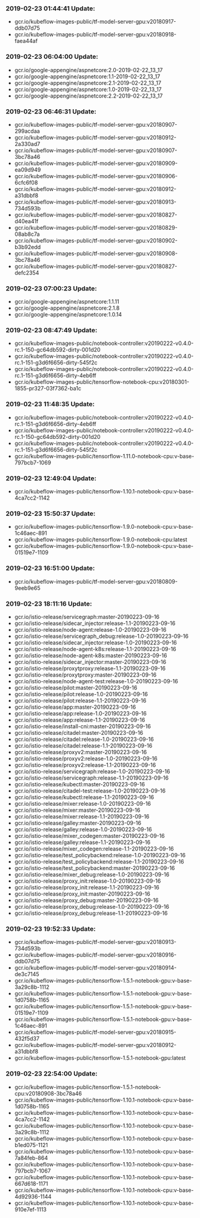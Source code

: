 ### 2019-02-23 01:44:41 Update:

- gcr.io/kubeflow-images-public/tf-model-server-gpu:v20180917-ddb07d75
- gcr.io/kubeflow-images-public/tf-model-server-gpu:v20180918-faea44af
### 2019-02-23 06:04:00 Update:

- gcr.io/google-appengine/aspnetcore:2.0-2019-02-22_13_17
- gcr.io/google-appengine/aspnetcore:1.1-2019-02-22_13_17
- gcr.io/google-appengine/aspnetcore:2.1-2019-02-22_13_17
- gcr.io/google-appengine/aspnetcore:1.0-2019-02-22_13_17
- gcr.io/google-appengine/aspnetcore:2.2-2019-02-22_13_17
### 2019-02-23 06:46:31 Update:

- gcr.io/kubeflow-images-public/tf-model-server-gpu:v20180907-299acdaa
- gcr.io/kubeflow-images-public/tf-model-server-gpu:v20180912-2a330ad7
- gcr.io/kubeflow-images-public/tf-model-server-gpu:v20180907-3bc78a46
- gcr.io/kubeflow-images-public/tf-model-server-gpu:v20180909-ea09d949
- gcr.io/kubeflow-images-public/tf-model-server-gpu:v20180906-6cfc6f08
- gcr.io/kubeflow-images-public/tf-model-server-gpu:v20180912-a31dbbf8
- gcr.io/kubeflow-images-public/tf-model-server-gpu:v20180913-734d593b
- gcr.io/kubeflow-images-public/tf-model-server-gpu:v20180827-d40ea41f
- gcr.io/kubeflow-images-public/tf-model-server-gpu:v20180829-08ab8c7a
- gcr.io/kubeflow-images-public/tf-model-server-gpu:v20180902-b3b92edd
- gcr.io/kubeflow-images-public/tf-model-server-gpu:v20180908-3bc78a46
- gcr.io/kubeflow-images-public/tf-model-server-gpu:v20180827-defc2354
### 2019-02-23 07:00:23 Update:

- gcr.io/google-appengine/aspnetcore:1.1.11
- gcr.io/google-appengine/aspnetcore:2.1.8
- gcr.io/google-appengine/aspnetcore:1.0.14
### 2019-02-23 08:47:49 Update:

- gcr.io/kubeflow-images-public/notebook-controller:v20190222-v0.4.0-rc.1-150-gc64db592-dirty-001d20
- gcr.io/kubeflow-images-public/notebook-controller:v20190222-v0.4.0-rc.1-151-g3d6f6656-dirty-545f2c
- gcr.io/kubeflow-images-public/notebook-controller:v20190222-v0.4.0-rc.1-151-g3d6f6656-dirty-4eb6ff
- gcr.io/kubeflow-images-public/tensorflow-notebook-cpu:v20180301-1855-pr327-03f7362-ba1c
### 2019-02-23 11:48:35 Update:

- gcr.io/kubeflow-images-public/notebook-controller:v20190222-v0.4.0-rc.1-151-g3d6f6656-dirty-4eb6ff
- gcr.io/kubeflow-images-public/notebook-controller:v20190222-v0.4.0-rc.1-150-gc64db592-dirty-001d20
- gcr.io/kubeflow-images-public/notebook-controller:v20190222-v0.4.0-rc.1-151-g3d6f6656-dirty-545f2c
- gcr.io/kubeflow-images-public/tensorflow-1.11.0-notebook-cpu:v-base-797bcb7-1069
### 2019-02-23 12:49:04 Update:

- gcr.io/kubeflow-images-public/tensorflow-1.10.1-notebook-cpu:v-base-4ca7cc2-1142
### 2019-02-23 15:50:37 Update:

- gcr.io/kubeflow-images-public/tensorflow-1.9.0-notebook-cpu:v-base-1c46aec-891
- gcr.io/kubeflow-images-public/tensorflow-1.9.0-notebook-cpu:latest
- gcr.io/kubeflow-images-public/tensorflow-1.9.0-notebook-cpu:v-base-01519e7-1109
### 2019-02-23 16:51:00 Update:

- gcr.io/kubeflow-images-public/tf-model-server-gpu:v20180809-9eeb9e65
### 2019-02-23 18:11:16 Update:

- gcr.io/istio-release/servicegraph:master-20190223-09-16
- gcr.io/istio-release/sidecar_injector:release-1.1-20190223-09-16
- gcr.io/istio-release/node-agent:release-1.0-20190223-09-16
- gcr.io/istio-release/servicegraph_debug:release-1.0-20190223-09-16
- gcr.io/istio-release/sidecar_injector:release-1.0-20190223-09-16
- gcr.io/istio-release/node-agent-k8s:release-1.1-20190223-09-16
- gcr.io/istio-release/node-agent-k8s:master-20190223-09-16
- gcr.io/istio-release/sidecar_injector:master-20190223-09-16
- gcr.io/istio-release/proxytproxy:release-1.1-20190223-09-16
- gcr.io/istio-release/proxytproxy:master-20190223-09-16
- gcr.io/istio-release/node-agent-test:release-1.0-20190223-09-16
- gcr.io/istio-release/pilot:master-20190223-09-16
- gcr.io/istio-release/pilot:release-1.0-20190223-09-16
- gcr.io/istio-release/pilot:release-1.1-20190223-09-16
- gcr.io/istio-release/app:master-20190223-09-16
- gcr.io/istio-release/app:release-1.0-20190223-09-16
- gcr.io/istio-release/app:release-1.1-20190223-09-16
- gcr.io/istio-release/install-cni:master-20190223-09-16
- gcr.io/istio-release/citadel:master-20190223-09-16
- gcr.io/istio-release/citadel:release-1.0-20190223-09-16
- gcr.io/istio-release/citadel:release-1.1-20190223-09-16
- gcr.io/istio-release/proxyv2:master-20190223-09-16
- gcr.io/istio-release/proxyv2:release-1.0-20190223-09-16
- gcr.io/istio-release/proxyv2:release-1.1-20190223-09-16
- gcr.io/istio-release/servicegraph:release-1.0-20190223-09-16
- gcr.io/istio-release/servicegraph:release-1.1-20190223-09-16
- gcr.io/istio-release/kubectl:master-20190223-09-16
- gcr.io/istio-release/citadel-test:release-1.0-20190223-09-16
- gcr.io/istio-release/kubectl:release-1.1-20190223-09-16
- gcr.io/istio-release/mixer:release-1.0-20190223-09-16
- gcr.io/istio-release/mixer:master-20190223-09-16
- gcr.io/istio-release/mixer:release-1.1-20190223-09-16
- gcr.io/istio-release/galley:master-20190223-09-16
- gcr.io/istio-release/galley:release-1.0-20190223-09-16
- gcr.io/istio-release/mixer_codegen:master-20190223-09-16
- gcr.io/istio-release/galley:release-1.1-20190223-09-16
- gcr.io/istio-release/mixer_codegen:release-1.1-20190223-09-16
- gcr.io/istio-release/test_policybackend:release-1.0-20190223-09-16
- gcr.io/istio-release/test_policybackend:release-1.1-20190223-09-16
- gcr.io/istio-release/test_policybackend:master-20190223-09-16
- gcr.io/istio-release/mixer_debug:release-1.0-20190223-09-16
- gcr.io/istio-release/proxy_init:release-1.0-20190223-09-16
- gcr.io/istio-release/proxy_init:release-1.1-20190223-09-16
- gcr.io/istio-release/proxy_init:master-20190223-09-16
- gcr.io/istio-release/proxy_debug:master-20190223-09-16
- gcr.io/istio-release/proxy_debug:release-1.0-20190223-09-16
- gcr.io/istio-release/proxy_debug:release-1.1-20190223-09-16
### 2019-02-23 19:52:33 Update:

- gcr.io/kubeflow-images-public/tf-model-server-gpu:v20180913-734d593b
- gcr.io/kubeflow-images-public/tf-model-server-gpu:v20180916-ddb07d75
- gcr.io/kubeflow-images-public/tf-model-server-gpu:v20180914-de3c7145
- gcr.io/kubeflow-images-public/tensorflow-1.5.1-notebook-gpu:v-base-3a29c8b-1112
- gcr.io/kubeflow-images-public/tensorflow-1.5.1-notebook-gpu:v-base-1d0758b-1165
- gcr.io/kubeflow-images-public/tensorflow-1.5.1-notebook-gpu:v-base-01519e7-1109
- gcr.io/kubeflow-images-public/tensorflow-1.5.1-notebook-gpu:v-base-1c46aec-891
- gcr.io/kubeflow-images-public/tf-model-server-gpu:v20180915-432f5d37
- gcr.io/kubeflow-images-public/tf-model-server-gpu:v20180912-a31dbbf8
- gcr.io/kubeflow-images-public/tensorflow-1.5.1-notebook-gpu:latest
### 2019-02-23 22:54:00 Update:

- gcr.io/kubeflow-images-public/tensorflow-1.5.1-notebook-cpu:v20180908-3bc78a46
- gcr.io/kubeflow-images-public/tensorflow-1.10.1-notebook-cpu:v-base-1d0758b-1165
- gcr.io/kubeflow-images-public/tensorflow-1.10.1-notebook-cpu:v-base-4ca7cc2-1142
- gcr.io/kubeflow-images-public/tensorflow-1.10.1-notebook-cpu:v-base-3a29c8b-1112
- gcr.io/kubeflow-images-public/tensorflow-1.10.1-notebook-cpu:v-base-b1ed075-1121
- gcr.io/kubeflow-images-public/tensorflow-1.10.1-notebook-cpu:v-base-7a84feb-864
- gcr.io/kubeflow-images-public/tensorflow-1.10.1-notebook-cpu:v-base-797bcb7-1067
- gcr.io/kubeflow-images-public/tensorflow-1.10.1-notebook-cpu:v-base-667d618-1171
- gcr.io/kubeflow-images-public/tensorflow-1.10.1-notebook-cpu:v-base-4d92936-1144
- gcr.io/kubeflow-images-public/tensorflow-1.10.1-notebook-cpu:v-base-910e7ef-1113
